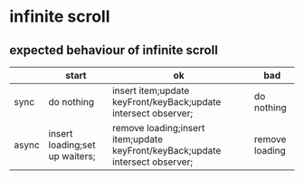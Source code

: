 # infinite scroll

## expected behaviour of infinite scroll

|       | start                          | ok                                                                            | bad            |
| ----- | ------------------------------ | ----------------------------------------------------------------------------- | -------------- |
| sync  | do nothing                     | insert item;update keyFront/keyBack;update intersect observer;                | do nothing     |
| async | insert loading;set up waiters; | remove loading;insert item;update keyFront/keyBack;update intersect observer; | remove loading |
